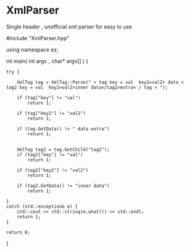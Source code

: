 # XmlParser
Single header , unofficial xml parser for easy to use 

#include "XmlParser.hpp"

using namespace ez;

int main( int argc , char* argv[] ) {

	try {

		XmlTag tag = XmlTag::Parse(" < tag key = val  key2=val2> data < tag2 key = val  key2=val2>inner data</tag2>extra< / tag > ");

		if (tag["key"] != "val")
			return 1;

		if (tag["key2"] != "val2")
			return 1;

		if (tag.GetData() != " data extra")
			return 1;


		XmlTag tag2 = tag.GetChild("tag2");
		if (tag2["key"] != "val")
			return 1;

		if (tag2["key2"] != "val2")
			return 1;

		if (tag2.GetData() != "inner data")
			return 1;

	}
	catch (std::exception& e) {
		std::cout << std::string(e.what()) << std::endl;
		return 1;
	}

	return 0;

}




